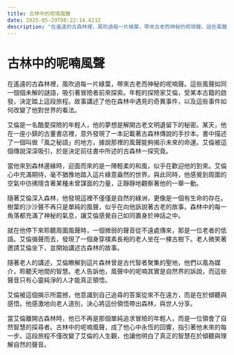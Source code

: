 ```yaml
---
title: 古林中的呢喃風聲
date: 2025-05-29T08:22:14.611Z
description: "在遙遠的古森林裡，風吹過每一片綠葉，帶來古老而神秘的呢喃聲。這些風聲如同一個個未解的謎語，吸引著冒險者前來探索。年輕的探險家艾倫，受某本古籍的啟發，決定踏上這段旅程。故事講述了他在森林中遇見的奇異事件，以及這些事件如何改變了他對世界的看法。"
---
```


# 古林中的呢喃風聲

在遙遠的古森林裡，風吹過每一片綠葉，帶來古老而神秘的呢喃聲。這些風聲如同一個個未解的謎語，吸引著冒險者前來探索。年輕的探險家艾倫，受某本古籍的啟發，決定踏上這段旅程。故事講述了他在森林中遇見的奇異事件，以及這些事件如何改變了他對世界的看法。

艾倫是一名酷愛探險的年輕人，他的夢想是解開古老文明遺留下的秘密。某天，他在一座小鎮的古董書店裡，意外發現了一本記載著古森林傳說的手抄本。書中描述了一個叫做「風之秘語」的地方，據說那裡的風聲能夠揭示未來的命運。艾倫被這個傳說深深吸引，於是決定前往書中所述的古森林一探究竟。

當他來到森林邊緣時，迎面而來的是一陣輕柔的和風，似乎在歡迎他的到來。艾倫心中充滿期待，毫不猶豫地踏入這片綠意盎然的世界。與此同時，他感覺到周圍的空氣中彷彿隱含著某種未曾謀面的力量，正靜靜地觀察著他的一舉一動。

隨著艾倫深入森林，他發現這裡不僅僅是自然的綠洲，更像是一個有生命的存在。樹葉的沙沙聲不再只是單純的風聲，似乎在向他訴說著古老的故事。森林中的每一角落都充滿了神秘的氣息，讓艾倫感覺自己如同置身於神話之中。

就在他停下來聆聽周圍風聲時，一個微弱的聲音從不遠處傳來，那是一位老者的低語。艾倫循聲而去，發現了一個身穿樸素長袍的老人坐在一棵古樹下。老人微笑著邀請艾倫坐下，並開始講述古森林的故事。

隨著老人的講述，艾倫瞭解到這片森林曾是古代智者聚集的聖地，他們以風為媒介，聆聽天地間的智慧。老人告訴他，風聲中的呢喃其實是自然界的訴說，而這些聲音只有心靈純淨的人才能真正領悟。

艾倫被這個揭示所震撼，他意識到自己追尋的答案從來不在遠方，而是在於傾聽與感悟。他感激地向老人道別，決心將這份領悟帶出森林，與世人分享。

當艾倫離開古森林時，他已不再是那個單純追求冒險的年輕人，而是一位領會了自然智慧的探尋者。古林中的呢喃風聲，成了他心中永恆的回響，指引著他未來的每一步。這段旅程不僅改變了艾倫的人生觀，也讓他明白了真正的智慧在於傾聽與理解自然的聲音。